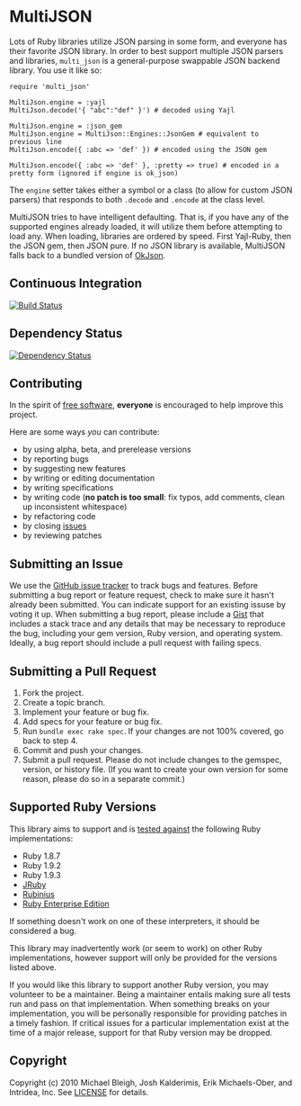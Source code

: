 # MultiJSON
Lots of Ruby libraries utilize JSON parsing in some form, and everyone has
their favorite JSON library. In order to best support multiple JSON parsers and
libraries, `multi_json` is a general-purpose swappable JSON backend library.
You use it like so:

    require 'multi_json'

    MultiJson.engine = :yajl
    MultiJson.decode('{ "abc":"def" }') # decoded using Yajl

    MultiJson.engine = :json_gem
    MultiJson.engine = MultiJson::Engines::JsonGem # equivalent to previous line
    MultiJson.encode({ :abc => 'def' }) # encoded using the JSON gem

    MultiJson.encode({ :abc => 'def' }, :pretty => true) # encoded in a pretty form (ignored if engine is ok_json)

The `engine` setter takes either a symbol or a class (to allow for custom JSON
parsers) that responds to both `.decode` and `.encode` at the class level.

MultiJSON tries to have intelligent defaulting. That is, if you have any of the
supported engines already loaded, it will utilize them before attempting to
load any. When loading, libraries are ordered by speed. First Yajl-Ruby, then
the JSON gem, then JSON pure. If no JSON library is available, MultiJSON falls
back to a bundled version of [OkJson][].

[okjson]: https://github.com/kr/okjson

## <a name="ci">Continuous Integration</a>
[![Build Status](https://secure.travis-ci.org/intridea/multi_json.png)][ci]

[ci]: http://travis-ci.org/intridea/multi_json

## <a name="dependencies"></a>Dependency Status
[![Dependency Status](https://gemnasium.com/intridea/multi_json.png)][gemnasium]

[gemnasium]: https://gemnasium.com/intridea/multi_json

## <a name="contributing">Contributing</a>
In the spirit of [free software][free-sw], **everyone** is encouraged to help
improve this project.

[free-sw]: http://www.fsf.org/licensing/essays/free-sw.html

Here are some ways *you* can contribute:

* by using alpha, beta, and prerelease versions
* by reporting bugs
* by suggesting new features
* by writing or editing documentation
* by writing specifications
* by writing code (**no patch is too small**: fix typos, add comments, clean up
  inconsistent whitespace)
* by refactoring code
* by closing [issues][]
* by reviewing patches

[issues]: https://github.com/intridea/multi_json/issues

## <a name="issues">Submitting an Issue</a>
We use the [GitHub issue tracker][issues] to track bugs and features. Before
submitting a bug report or feature request, check to make sure it hasn't
already been submitted. You can indicate support for an existing issuse by
voting it up. When submitting a bug report, please include a [Gist][] that
includes a stack trace and any details that may be necessary to reproduce the
bug, including your gem version, Ruby version, and operating system. Ideally, a
bug report should include a pull request with failing specs.

[gist]: https://gist.github.com/

## <a name="pulls">Submitting a Pull Request</a>
1. Fork the project.
2. Create a topic branch.
3. Implement your feature or bug fix.
4. Add specs for your feature or bug fix.
5. Run `bundle exec rake spec`. If your changes are not 100% covered, go back
   to step 4.
6. Commit and push your changes.
7. Submit a pull request. Please do not include changes to the gemspec,
   version, or history file. (If you want to create your own version for some
   reason, please do so in a separate commit.)

## <a name="versions">Supported Ruby Versions</a>
This library aims to support and is [tested against][ci] the following Ruby
implementations:

* Ruby 1.8.7
* Ruby 1.9.2
* Ruby 1.9.3
* [JRuby][]
* [Rubinius][]
* [Ruby Enterprise Edition][ree]

[jruby]: http://www.jruby.org/
[rubinius]: http://rubini.us/
[ree]: http://www.rubyenterpriseedition.com/

If something doesn't work on one of these interpreters, it should be considered
a bug.

This library may inadvertently work (or seem to work) on other Ruby
implementations, however support will only be provided for the versions listed
above.

If you would like this library to support another Ruby version, you may
volunteer to be a maintainer. Being a maintainer entails making sure all tests
run and pass on that implementation. When something breaks on your
implementation, you will be personally responsible for providing patches in a
timely fashion. If critical issues for a particular implementation exist at the
time of a major release, support for that Ruby version may be dropped.

## <a name="copyright">Copyright</a>
Copyright (c) 2010 Michael Bleigh, Josh Kalderimis, Erik Michaels-Ober, and Intridea, Inc.
See [LICENSE][] for details.

[license]: https://github.com/intridea/multi_json/blob/master/LICENSE.md
